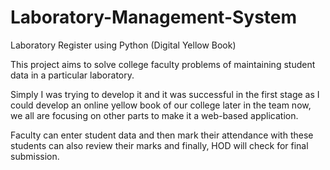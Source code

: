 # Laboratory-Management-System
Laboratory Register using Python (Digital Yellow Book)


This project aims to solve college faculty problems of maintaining student data in a particular laboratory.

Simply I was trying to develop it and it was successful in the first stage as I could develop an online yellow book of our college later in the team now, 
we all are focusing on other parts to make it a web-based application.

Faculty can enter student data and then mark their attendance with these students can also review their marks and finally, 
HOD will check for final submission.
